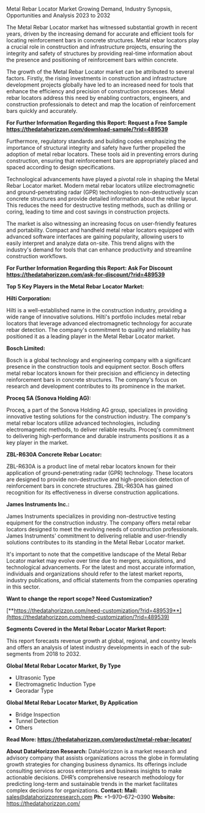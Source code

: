 ﻿Metal Rebar Locator Market Growing Demand, Industry Synopsis, Opportunities and Analysis 2023 to 2032

The Metal Rebar Locator market has witnessed substantial growth in recent years, driven by the increasing demand for accurate and efficient tools for locating reinforcement bars in concrete structures. Metal rebar locators play a crucial role in construction and infrastructure projects, ensuring the integrity and safety of structures by providing real-time information about the presence and positioning of reinforcement bars within concrete.

The growth of the Metal Rebar Locator market can be attributed to several factors. Firstly, the rising investments in construction and infrastructure development projects globally have led to an increased need for tools that enhance the efficiency and precision of construction processes. Metal rebar locators address this need by enabling contractors, engineers, and construction professionals to detect and map the location of reinforcement bars quickly and accurately.

**For Further Information Regarding this Report: Request a Free Sample <https://thedatahorizzon.com/download-sample/?rid=489539>** 

Furthermore, regulatory standards and building codes emphasizing the importance of structural integrity and safety have further propelled the adoption of metal rebar locators. These tools aid in preventing errors during construction, ensuring that reinforcement bars are appropriately placed and spaced according to design specifications.

Technological advancements have played a pivotal role in shaping the Metal Rebar Locator market. Modern metal rebar locators utilize electromagnetic and ground-penetrating radar (GPR) technologies to non-destructively scan concrete structures and provide detailed information about the rebar layout. This reduces the need for destructive testing methods, such as drilling or coring, leading to time and cost savings in construction projects.

The market is also witnessing an increasing focus on user-friendly features and portability. Compact and handheld metal rebar locators equipped with advanced software interfaces are gaining popularity, allowing users to easily interpret and analyze data on-site. This trend aligns with the industry's demand for tools that can enhance productivity and streamline construction workflows.

**For Further Information Regarding this Report: Ask For Discount <https://thedatahorizzon.com/ask-for-discount/?rid=489539>** 

**Top 5 Key Players in the Metal Rebar Locator Market:**

**Hilti Corporation:**

Hilti is a well-established name in the construction industry, providing a wide range of innovative solutions. Hilti's portfolio includes metal rebar locators that leverage advanced electromagnetic technology for accurate rebar detection. The company's commitment to quality and reliability has positioned it as a leading player in the Metal Rebar Locator market.

**Bosch Limited:**

Bosch is a global technology and engineering company with a significant presence in the construction tools and equipment sector. Bosch offers metal rebar locators known for their precision and efficiency in detecting reinforcement bars in concrete structures. The company's focus on research and development contributes to its prominence in the market.

**Proceq SA (Sonova Holding AG):**

Proceq, a part of the Sonova Holding AG group, specializes in providing innovative testing solutions for the construction industry. The company's metal rebar locators utilize advanced technologies, including electromagnetic methods, to deliver reliable results. Proceq's commitment to delivering high-performance and durable instruments positions it as a key player in the market.

**ZBL-R630A Concrete Rebar Locator:**

ZBL-R630A is a product line of metal rebar locators known for their application of ground-penetrating radar (GPR) technology. These locators are designed to provide non-destructive and high-precision detection of reinforcement bars in concrete structures. ZBL-R630A has gained recognition for its effectiveness in diverse construction applications.

**James Instruments Inc.:**

James Instruments specializes in providing non-destructive testing equipment for the construction industry. The company offers metal rebar locators designed to meet the evolving needs of construction professionals. James Instruments' commitment to delivering reliable and user-friendly solutions contributes to its standing in the Metal Rebar Locator market.

It's important to note that the competitive landscape of the Metal Rebar Locator market may evolve over time due to mergers, acquisitions, and technological advancements. For the latest and most accurate information, individuals and organizations should refer to the latest market reports, industry publications, and official statements from the companies operating in this sector.

**Want to change the report scope? Need Customization?**

[**https://thedatahorizzon.com/need-customization/?rid=489539**](https://thedatahorizzon.com/need-customization/?rid=489539) 

**Segments Covered in the Metal Rebar Locator Market Report:**

This report forecasts revenue growth at global, regional, and country levels and offers an analysis of latest industry developments in each of the sub-segments from 2018 to 2032.

**Global Metal Rebar Locator Market, By Type**

- Ultrasonic Type
- Electromagnetic Induction Type
- Georadar Type

**Global Metal Rebar Locator Market, By Application**

- Bridge Inspection
- Tunnel Detection
- Others

**Read More: <https://thedatahorizzon.com/product/metal-rebar-locator/>** 

**About DataHorizzon Research:**DataHorizzon is a market research and advisory company that assists organizations across the globe in formulating growth strategies for changing business dynamics. Its offerings include consulting services across enterprises and business insights to make actionable decisions. DHR’s comprehensive research methodology for predicting long-term and sustainable trends in the market facilitates complex decisions for organizations.**Contact:Mail:** <sales@datahorizzonresearch.com> **Ph:** +1–970–672–0390**Website:** <https://thedatahorizzon.com/> 
